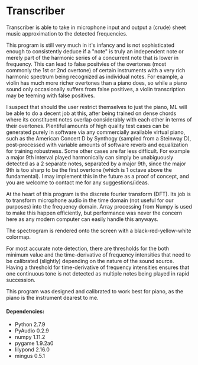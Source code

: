# Transcriber

Transcriber is able to take in microphone input and output a (crude) sheet music approximation to the detected frequencies. 

This program is still very much in it's infancy and is not sophisticated enough to consistently deduce if a "note" is truly an independent note or merely part of the harmonic series of a concurrent note that is lower in frequency. This can lead to false positvies of the overtones (most commonly the 1st or 2nd overtone) of certain instruments with a very rich harmonic spectrum being recognized as individual notes. For example, a violin has much more richer overtones than a piano does, so while a piano sound only occasionally suffers from false positives, a violin transcription may be teeming with false positives. 

I suspect that should the user restrict themselves to just the piano, ML will be able to do a decent job at this, after being trained on dense chords where its constituent notes overlap considerably with each other in terms of their overtones. Plentiful amounts of high quality test cases can be generated purely in software via any commercially available virtual piano, such as the American Concert D by Synthogy (sampled from a Steinway D), post-processed with variable amounts of software reverb and equalization for training robustness. Some other cases are far less difficult. For example a major 9th interval played harmonically can simply be unabiguously detected as a 2 separate notes, separated by a major 9th, since the major 9th is too sharp to be the first overtone (which is 1 octave above the fundamental). I may implement this in the future as a proof of concept, and you are welcome to contact me for any suggestions/ideas.

At the heart of this program is the discrete fourier transform (DFT). Its job is to transform microphone audio in the time domain (not useful for our purposes) into the frequency domain. Array processing from Numpy is used to make this happen efficiently, but performance was never the concern here as any modern computer can easily handle this anyways. 

The spectrogram is rendered onto the screen with a black-red-yellow-white colormap.

For most accurate note detection, there are thresholds for the both minimum value and the time-derivative of frequency intensities that need to be calibrated (slightly) depending on the nature of the sound source. Having a threshold for time-derivative of frequency intensities ensures that one continuous tone is not detected as multiple notes being played in rapid succession. 

This program was designed and calibrated to work best for piano, as the piano is the instrument dearest to me. 

#### Dependencies:
* Python 2.7.9
* PyAudio 0.2.9
* numpy 1.11.2
* pygame 1.9.2a0
* lilypond 2.16.0
* mingus 0.5.1
